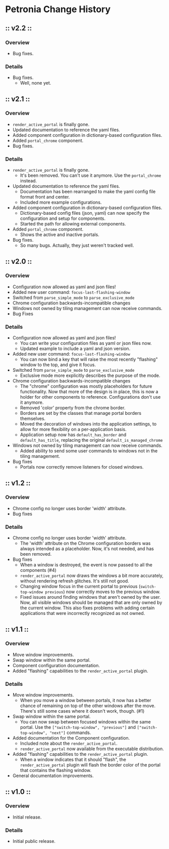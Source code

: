 # Petronia Change History

## :: v2.2 ::

### Overview

* Bug fixes.

### Details

* Bug fixes.
    * Well, none yet.


## :: v2.1 ::

### Overview

* `render_active_portal` is finally gone.
* Updated documentation to reference the yaml files.
* Added component configuration in dictionary-based configuration files.
* Added `portal_chrome` component.
* Bug fixes.

### Details

* `render_active_portal` is finally gone.
    * It's been removed.  You can't use it anymore.  Use the `portal_chrome`
        instead.
* Updated documentation to reference the yaml files.
    * Documentation has been rearranged to make the yaml config file format
        front and center.
    * Included more example configurations.
* Added component configuration in dictionary-based configuration files.
    * Dictionary-based config files (json, yaml) can now specify the
        configuration and setup for components.
    * Started the path for allowing external components.
* Added `portal_chrome` component.
    * Shows the active and inactive portals.
* Bug fixes.
    * So many bugs.  Actually, they just weren't tracked well.


## :: v2.0 ::

### Overview

* Configuration now allowed as yaml and json files!
* Added new user command: `focus-last-flashing-window`
* Switched from `parse_simple_mode` to `parse_exclusive_mode`
* Chrome configuration backwards-incompatible changes
* Windows not owned by tiling management can now receive commands.
* Bug Fixes

### Details

* Configuration now allowed as yaml and json files!
    * You can write your configuration files as yaml or json files now.
    * Updated example to include a yaml and json version.
* Added new user command: `focus-last-flashing-window`
    * You can now bind a key that will raise the most recently "flashing"
        window to the top, and give it focus.
* Switched from `parse_simple_mode` to `parse_exclusive_mode`
    * Exclusive mode more explicitly describes the purpose of the mode.
* Chrome configuration backwards-incompatible changes
    * The "chrome" configuration was mostly placeholders for future
        functionality.  Now that more of the design is in place, this is
        now a holder for other components to reference.
        Configurations don't use it anymore.
    * Removed 'color' property from the chrome border.
    * Borders are set by the classes that manage portal borders themselves.
    * Moved the decoration of windows into the application settings, to allow
        for more flexibility on a per-application basis.
    * Application setup now has `default_has_border` and `default_has_title`,
        replacing the original `default_is_managed_chrome`
* Windows not owned by tiling management can now receive commands.
    * Added ability to send some user commands to windows not in the tiling
        management.
* Bug fixes
    * Portals now correctly remove listeners for closed windows.


## :: v1.2 ::

### Overview

* Chrome config no longer uses border 'width' attribute.
* Bug fixes

### Details

* Chrome config no longer uses border 'width' attribute.
    * The 'width' attribute on the Chrome configuration borders was always
        intended as a placeholder.  Now, it's not needed, and has been
        removed.
* Bug fixes
    * When a window is destroyed, the event is now passed to all the
        components (#4)
    * `render_active_portal` now draws the windows a bit more accurately,
        without rendering refresh glitches.  It's still not good.
    * Changing window focus in the current portal to previous
        (`switch-top-window previous`) now correctly moves to the previous
        window.
    * Fixed issues around finding windows that aren't owned by the
        user.  Now, all visible windows should be managed that are only owned
        by the current window.  This also fixes problems with adding certain
        applications that were incorrectly recognized as not owned.


## :: v1.1 ::

### Overview

* Move window improvements.
* Swap window within the same portal.
* Component configuration documentation.
* Added "flashing" capabilities to the `render_active_portal` plugin.


### Details

* Move window improvements.
    * When you move a window between portals, it now has a better chance
        of remaining on top of the other windows after the move.  There's
        still some cases where it doesn't work, though. (#1)
* Swap window within the same portal.
    * You can now swap between focused windows within the same portal.
        Use the `["switch-top-window", "previous"]` and
        `["switch-top-window", "next"]` commands.
* Added documentation for the Component configuration.
    * Included note about the `render_active_portal`.
    * `render_active_portal` now available from the executable distribution.
* Added "flashing" capabilities to the `render_active_portal` plugin.
    * When a window indicates that it should "flash", the
        `render_active_portal` plugin will flash the border color of the
        portal that contains the flashing window.
* General documentation improvements.


## :: v1.0 ::

### Overview

* Initial release.

### Details

* Initial public release.